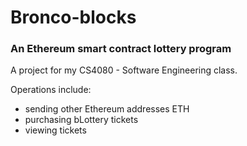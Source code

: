 # Bronco-blocks

### An Ethereum smart contract lottery program

A project for my CS4080 - Software Engineering class. 

Operations include:
- sending other Ethereum addresses ETH
- purchasing bLottery tickets
- viewing tickets